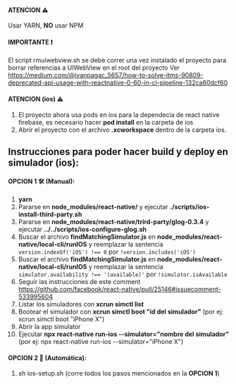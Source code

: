 #### ATENCION ⚠️
Usar YARN, **NO** usar NPM  

#### IMPORTANTE ❗️
El script rmuiwebview.sh se debe correr una vez instalado el proyecto para borrar referencias a UIWebView en el root del proyecto
Ver https://medium.com/@ivanpagac_5657/how-to-solve-itms-90809-deprecated-api-usage-with-reactnative-0-60-in-ci-pipeline-132ca60dcf60

#### ATENCION (ios) ⚠️
1. El proyecto ahora usa pods en ios para la dependecia de react native firebase, es necesario hacer **pod install** en la carpeta de ios
2. Abrir el proyecto con el archivo **.xcworkspace** dentro de la carpeta ios.

## Instrucciones para poder hacer build y deploy en simulador (ios):

#### OPCION 1 🛠 (Manual):
  1. **yarn**
  2. Pararse en **node_modules/react-native/** y ejecutar **./scripts/ios-install-third-party.sh**
  3. Pararse en **node_modules/react-native/trird-party/glog-0.3.4** y ejecutar **../../scripts/ios-configure-glog.sh**
  4. Buscar el archivo **findMatchingSimulator.js** en **node_modules/react-native/local-cli/runIOS** y reemplazar la sentencia `version.indexOf('iOS') !== 0` por `!version.includes('iOS')`
  5. Buscar el archivo **findMatchingSimulator.js** en **node_modules/react-native/local-cli/runIOS** y reemplazar la sentencia `simulator.availability !== '(available)'` por `!simulator.isAvailable`
  6. Seguir las instrucciones de este comment https://github.com/facebook/react-native/pull/25146#issuecomment-533995604
  7. Listar los simuladores con **xcrun simctl list**
  8. Bootear el simulador con **xcrun simctl boot "id del simulador"** (por ej: xcrun simctl boot "iPhone X")
  9. Abrir la app simulator
  10. Ejecutar **npx react-native run-ios --simulator="nombre del simulador"** (por ej: npx react-native run-ios --simulator="iPhone X")

#### OPCION 2 🚀 (Automática):
  1. sh ios-setup.sh (corre todos los pasos mencionados en la **OPCION 1**)

